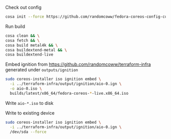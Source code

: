 Check out config
```bash
cosa init --force https://github.com/randomcoww/fedora-coreos-config-custom.git builds/server
```

Run build
```bash
cosa clean && \
cosa fetch && \
cosa build metal4k && \
cosa buildextend-metal && \
cosa buildextend-live
```

Embed ignition from https://github.com/randomcoww/terraform-infra generated under `outputs/ignition`
```bash
sudo coreos-installer iso ignition embed \
  -i ../terraform-infra/output/ignition/aio-0.ign \
  -o aio-0.iso \
  builds/latest/x86_64/fedora-coreos-*-live.x86_64.iso
```
Write `aio-*.iso` to disk

Write to existing device

```bash
sudo coreos-installer iso ignition embed \
  -i ../terraform-infra/output/ignition/aio-0.ign \
  /dev/sda --force
```